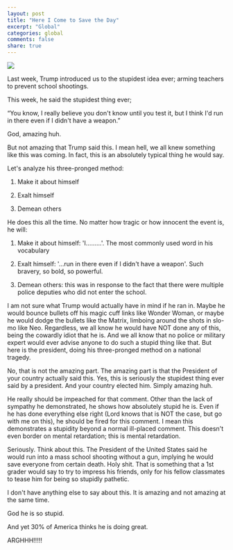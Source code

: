 ```yaml
---
layout: post
title: "Here I Come to Save the Day"
excerpt: "Global"
categories: global
comments: false
share: true
---
```




![](https://pbs.twimg.com/media/CaBBoyCUUAAtS4F.jpg)




Last week, Trump introduced us to the stupidest idea ever; arming teachers to prevent school shootings.


This week, he said the stupidest thing ever; 


“You know, I really believe you don't know until you test it, but I think I'd run in there even if I didn't have a weapon.”


God, amazing huh.


But not amazing that Trump said this. I mean hell, we all knew something like this was coming. In fact, this is an absolutely typical thing he would say.

Let's analyze his three-pronged method:

1. Make it about himself

2. Exalt himself

3. Demean others



He does this all the time. No matter how tragic or how innocent the event is, he will:

1. Make it about himself: 'I.........'. The most commonly used word in his vocabulary

2. Exalt himself: '...run in there even if I didn't have a weapon'. Such bravery, so bold, so powerful.

3. Demean others: this was in response to the fact that there were multiple police deputies who did not enter the school.


I am not sure what Trump would actually have in mind if he ran in. Maybe he would bounce bullets off his magic cuff links like Wonder Woman, or maybe he would dodge the bullets like the Matrix, limboing around the shots in slo-mo like Neo. Regardless, we all know he would have NOT done any of this, being the cowardly idiot that he is. And we all know that no police or military expert would ever advise anyone to do such a stupid thing like that. But here is the president, doing his three-pronged method on a national tragedy.


No, that is not the amazing part. The amazing part is that the President of your country actually said this. Yes, this is seriously the stupidest thing ever said by a president. And your country elected him. Simply amazing huh.


He really should be impeached for that comment. Other than the lack of sympathy he demonstrated, he shows how absolutely stupid he is. Even if he has done everything else right (Lord knows that is NOT the case, but go with me on this), he should be fired for this comment. I mean this demonstrates a stupidity beyond a normal ill-placed comment. This doesn't even border on mental retardation; this is mental retardation. 


Seriously. Think about this. The President of the United States said he would run into a mass school shooting without a gun, implying he would save everyone from certain death. Holy shit. That is something that a 1st grader would say to try to impress his friends, only for his fellow classmates to tease him for being so stupidly pathetic. 



 
I don't have anything else to say about this. It is amazing and not amazing at the same time.


God he is so stupid. 

And yet 30% of America thinks he is doing great.



ARGHHH!!!!!



